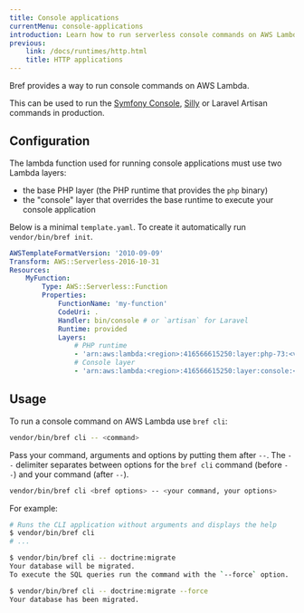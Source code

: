 ```yaml
---
title: Console applications
currentMenu: console-applications
introduction: Learn how to run serverless console commands on AWS Lambda with Symfony Console or Laravel Artisan.
previous:
    link: /docs/runtimes/http.html
    title: HTTP applications
---
```


Bref provides a way to run console commands on AWS Lambda.

This can be used to run the [Symfony Console](https://symfony.com/doc/master/components/console.html), [Silly](https://github.com/mnapoli/silly) or Laravel Artisan commands in production.

## Configuration

The lambda function used for running console applications must use two Lambda layers:

- the base PHP layer (the PHP runtime that provides the `php` binary)
- the "console" layer that overrides the base runtime to execute your console application

Below is a minimal `template.yaml`. To create it automatically run `vendor/bin/bref init`.

```yaml
AWSTemplateFormatVersion: '2010-09-09'
Transform: AWS::Serverless-2016-10-31
Resources:
    MyFunction:
        Type: AWS::Serverless::Function
        Properties:
            FunctionName: 'my-function'
            CodeUri: .
            Handler: bin/console # or `artisan` for Laravel
            Runtime: provided
            Layers:
                # PHP runtime
                - 'arn:aws:lambda:<region>:416566615250:layer:php-73:<version>'
                # Console layer
                - 'arn:aws:lambda:<region>:416566615250:layer:console:<version>'
```

## Usage

To run a console command on AWS Lambda use `bref cli`:

```bash
vendor/bin/bref cli -- <command>
```

Pass your command, arguments and options by putting them after `--`. The `--` delimiter separates between options for the `bref cli` command (before `--`) and your command (after `--`).

```bash
vendor/bin/bref cli <bref options> -- <your command, your options>
```

For example:

```bash
# Runs the CLI application without arguments and displays the help
$ vendor/bin/bref cli
# ...

$ vendor/bin/bref cli -- doctrine:migrate
Your database will be migrated.
To execute the SQL queries run the command with the `--force` option.

$ vendor/bin/bref cli -- doctrine:migrate --force
Your database has been migrated.
```
